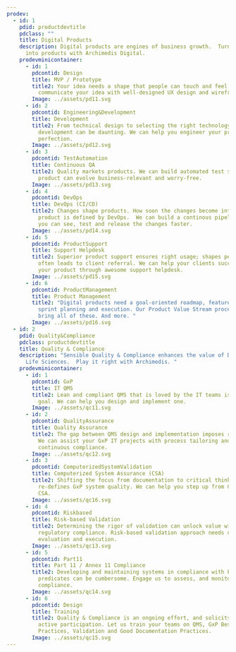 ```yaml
---
prodev:
  - id: 1
    pdid: productdevtitle
    pdclass: ""
    title: Digital Products
    description: Digital products are engines of business growth.  Turn your ideas
      into products with Archimedis Digital.
    prodevminicontainer:
      - id: 1
        pdcontid: Design
        title: MVP / Prototype
        title2: Your idea needs a shape that people can touch and feel.  We can help you
          communicate your idea with well-designed UX design and wireframes.
        Image: ../assets/pd11.svg
      - id: 2
        pdcontid: Engineering&Development
        title: Development
        title2: From technical design to selecting the right technology stalk, product
          development can be daunting. We can help you engineer your product to
          perfection.
        Image: ../assets/pd12.svg
      - id: 3
        pdcontid: TestAutomation
        title: Continuous QA
        title2: Quality markets products. We can build automated test suites so your
          product can evolve business-relevant and worry-free.
        Image: ../assets/pd13.svg
      - id: 4
        pdcontid: DevOps
        title: DevOps (CI/CD)
        title2: Changes shape products. How soon the changes become integral to the
          product is defined by DevOps.  We can build a continous pipeline so
          you can see, test and release the changes faster.
        Image: ../assets/pd14.svg
      - id: 5
        pdcontid: ProductSupport
        title: Support Helpdesk
        title2: Superior product support ensures right usage; shapes perceptions; and
          often leads to client referral. We can help your clients succeed with
          your product through awesome support helpdesk.
        Image: ../assets/pd15.svg
      - id: 6
        pdcontid: ProductManagement
        title: Product Management
        title2: "Digital products need a goal-oriented roadmap, feature prioritization,
          sprint planning and execution. Our Product Value Stream process can
          bring all of these. And more. "
        Image: ../assets/pd16.svg
  - id: 2
    pdid: Quality&Compliance
    pdclass: productdevtitle
    title: Quality & Compliance
    description: "Sensible Quality & Compliance enhances the value of Digital in
      Life Sciences.  Play it right with Archimedis. "
    prodevminicontainer:
      - id: 1
        pdcontid: GxP
        title: IT QMS
        title2: Lean and compliant QMS that is loved by the IT teams is a challenging
          goal. We can help you design and implement one.
        Image: ../assets/qc11.svg
      - id: 2
        pdcontid: QualityAssurance
        title: Quality Assurance
        title2: The gap between QMS design and implementation imposes regulatory risks.
          We can assist your GxP IT projects with process tailoring and
          continuous compliance.
        Image: ../assets/qc12.svg
      - id: 3
        pdcontid: ComputerizedSystemValidation
        title: Computerized System Assurance (CSA)
        title2: Shifting the focus from documentation to critical thinking, CSA
          re-defines GxP system quality. We can help you step up from CSV to
          CSA.
        Image: ../assets/qc16.svg
      - id: 4
        pdcontid: Riskbased
        title: Risk-based Validation
        title2: Determining the rigor of validation can unlock value without risking
          regulatory compliance. Risk-based validation approach needs careful
          evaluation and execution.
        Image: ../assets/qc13.svg
      - id: 5
        pdcontid: Part11
        title: Part 11 / Annex 11 Compliance
        title2: Developing and maintaining systems in compliance with Part 11 / Annex 11
          predicates can be cumbersome. Engage us to assess, and monitor Part 11
          compliance.
        Image: ../assets/qc14.svg
      - id: 6
        pdcontid: Design
        title: Training
        title2: Quality & Compliance is an ongoing effort, and solicits everyone's
          active participation. Let us train your teams on QMS, GxP Best
          Practices, Validation and Good Documentation Practices.
        Image: ../assets/qc15.svg
---
```

